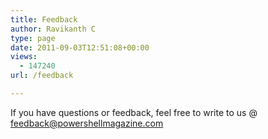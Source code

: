 ```yaml
---
title: Feedback
author: Ravikanth C
type: page
date: 2011-09-03T12:51:08+00:00
views:
  - 147240
url: /feedback

---
```

If you have questions or feedback, feel free to write to us @ feedback@powershellmagazine.com

